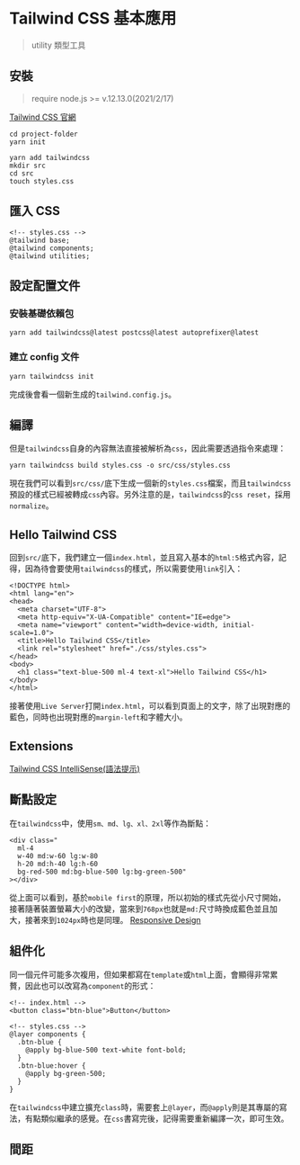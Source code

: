 # Tailwind CSS 基本應用

> utility 類型工具

## 安裝
> require node.js >= v.12.13.0(2021/2/17)

[Tailwind CSS 官網](https://tailwindcss.com/)
```
cd project-folder
yarn init
```
```
yarn add tailwindcss
mkdir src
cd src
touch styles.css
```
## 匯入 CSS
```
<!-- styles.css -->
@tailwind base;
@tailwind components;
@tailwind utilities;
```
## 設定配置文件
### 安裝基礎依賴包
```
yarn add tailwindcss@latest postcss@latest autoprefixer@latest
```
### 建立 config 文件
```
yarn tailwindcss init
```
完成後會看一個新生成的`tailwind.config.js`。
## 編譯
但是`tailwindcss`自身的內容無法直接被解析為`css`，因此需要透過指令來處理：
```
yarn tailwindcss build styles.css -o src/css/styles.css
```
現在我們可以看到`src/css/`底下生成一個新的`styles.css`檔案，而且`tailwindcss`預設的樣式已經被轉成`css`內容。另外注意的是，`tailwindcss`的`css reset`，採用`normalize`。
## Hello Tailwind CSS
回到`src/`底下，我們建立一個`index.html`，並且寫入基本的`html:5`格式內容，記得，因為待會要使用`tailwindcss`的樣式，所以需要使用`link`引入：
```
<!DOCTYPE html>
<html lang="en">
<head>
  <meta charset="UTF-8">
  <meta http-equiv="X-UA-Compatible" content="IE=edge">
  <meta name="viewport" content="width=device-width, initial-scale=1.0">
  <title>Hello Tailwind CSS</title>
  <link rel="stylesheet" href="./css/styles.css">
</head>
<body>
  <h1 class="text-blue-500 ml-4 text-xl">Hello Tailwind CSS</h1>
</body>
</html>
```
接著使用`Live Server`打開`index.html`，可以看到頁面上的文字，除了出現對應的藍色，同時也出現對應的`margin-left`和字體大小。
## Extensions
[Tailwind CSS IntelliSense(語法提示)](https://marketplace.visualstudio.com/items?itemName=bradlc.vscode-tailwindcss)
## 斷點設定
在`tailwindcss`中，使用`sm、md、lg、xl、2xl`等作為斷點：
```
<div class="
  ml-4
  w-40 md:w-60 lg:w-80
  h-20 md:h-40 lg:h-60
  bg-red-500 md:bg-blue-500 lg:bg-green-500"
></div>
```
從上面可以看到，基於`mobile first`的原理，所以初始的樣式先從小尺寸開始，接著隨著裝置螢幕大小的改變，當來到`768px`也就是`md:`尺寸時換成藍色並且加大，接著來到`1024px`時也是同理。
[Responsive Design](https://tailwindcss.com/docs/responsive-design)
## 組件化
同一個元件可能多次複用，但如果都寫在`template`或`html`上面，會顯得非常累贅，因此也可以改寫為`component`的形式：
```
<!-- index.html -->
<button class="btn-blue">Button</button>
```
```
<!-- styles.css -->
@layer components {
  .btn-blue {
    @apply bg-blue-500 text-white font-bold;
  }
  .btn-blue:hover {
    @apply bg-green-500;
  }
}
```
在`tailwindcss`中建立擴充`class`時，需要套上`@layer`，而`@apply`則是其專屬的寫法，有點類似繼承的感覺。在`css`書寫完後，記得需要重新編譯一次，即可生效。
## 間距
